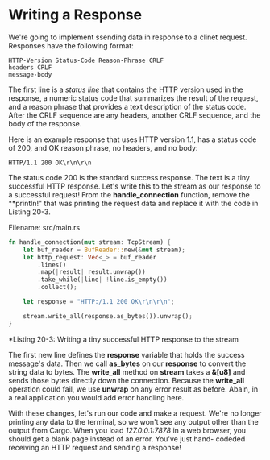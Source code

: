 # Writing a Response

We're going to implement ssending data in response to a clinet request. Responses have the
following format:

```
HTTP-Version Status-Code Reason-Phrase CRLF
headers CRLF
message-body
```

The first line is a *status line* that contains the HTTP version used in the response, a numeric status
code that summarizes the result of the request, and a reason phrase that provides a text description
of the status code. After the CRLF sequence are any headers, another CRLF sequence, and the body
of the response.

Here is an example response that uses HTTP version 1.1, has a status code of 200, and OK reason
phrase, no headers, and no body:

```
HTTP/1.1 200 OK\r\n\r\n
```

The status code 200 is the standard success response. The text is a tiny successful HTTP response.
Let's write this to the stream as our response to a successful request! From the **handle_connection**
function, remove the **println!" that was printing the request data and replace it with the code in
Listing 20-3.

Filename: src/main.rs

```rust
fn handle_connection(mut stream: TcpStream) {
    let buf_reader = BufReader::new(&mut stream);
    let http_request: Vec<_> = buf_reader
        .lines()
        .map(|result| result.unwrap())
        .take_while(|line| !line.is_empty())
        .collect();

    let response = "HTTP:/1.1 200 OK\r\n\r\n";

    stream.write_all(response.as_bytes()).unwrap();
}
```
*Listing 20-3: Writing a tiny successful HTTP response to the stream

The first new line defines the **response** variable that holds the success message's data. Then we call
**as_bytes** on our **response** to convert the string data to bytes. The **write_all** method on **stream**
takes a **&[u8]** and sends those bytes directly down the connection. Because the **write_all**
operation could fail, we use **unwrap** on any error result as before. Abain, in a real application you
would add error handling here.

With these changes, let's run our code and make a request. We're no longer printing any data to the
terminal, so we won't see any output other than the output from Cargo. When you load
*127.0.0.1:7878* in a web browser, you should get a blank page instead of an error. You've just hand-
codeded receiving an HTTP request and sending a response!

